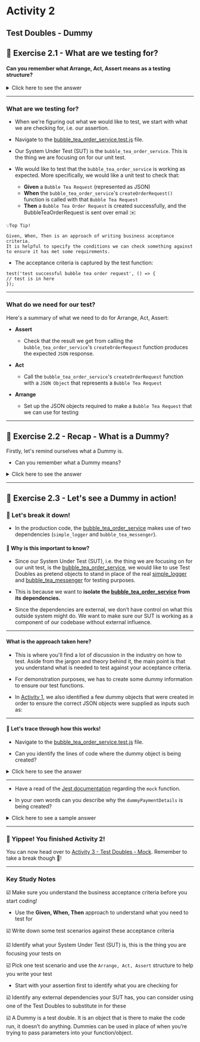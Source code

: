 # Activity 2

## Test Doubles - Dummy

## 🔎 Exercise 2.1 - What are we testing for?


#### Can you remember what Arrange, Act, Assert means as a testing structure?

<details>
<summary>Click here to see the answer</summary>
<pre>

Arrange, Act, Assert is a useful structure to help you plan and write your tests.

#### Arrange
- Arranging any test data and objects you might need to run your unit test

#### Act
- This is your action, what you do to run your code to produce a result i.e. calling your function

#### Assert
- What you’re expecting to see i.e. what your function should(!) return
- The assertion compares your actual result vs. your expected result

</pre>
</details>

---

### What are we testing for?

- When we're figuring out what we would like to test, we start with what we are checking for,
  i.e. our assertion.
  
- Navigate to the [bubble_tea_order_service.test.js](../src/bubble_tea_order_service.test.js) file.
  

- Our System Under Test (SUT) is the `bubble_tea_order_service`. This is the thing we are focusing on for our unit test.


- We would like to test that the `bubble_tea_order_service` is working as expected. More specifically,
we would like a unit test to check that:
  
  - **Given** a `Bubble Tea Request` (represented as JSON)
  - **When** the `bubble_tea_order_service`'s `createOrderRequest()` function is called with that `Bubble Tea Request`
  - **Then** a `Bubble Tea Order Request` is created successfully, and the BubbleTeaOrderRequest is sent over email ✉️
  
```
💡Top Tip!

Given, When, Then is an approach of writing business acceptance criteria.
It is helpful to specify the conditions we can check something against to ensure it has met some requirements.

```

- The acceptance criteria is captured by the test function: 

```
test('test successful bubble tea order request', () => {
// test is in here
});
```

---

### What do we need for our test?

Here's a summary of what we need to do for Arrange, Act, Assert:

- **Assert**
  - Check that the result we get from calling the `bubble_tea_order_service`'s `createOrderRequest` function 
produces the expected `JSON` response.
  

- **Act** 
  - Call the `bubble_tea_order_service`'s `createOrderRequest` function with a `JSON Object` that represents a `Bubble Tea Request`


- **Arrange** 
  - Set up the JSON objects required to make a `Bubble Tea Request` that we can use for testing


---

## 🔎 Exercise 2.2 - Recap - What is a Dummy?

Firstly, let's remind ourselves what a Dummy is.

- Can you remember what a Dummy means?

<details>
<summary>Click here to see the answer</summary>
<pre>

It is an object that is there to make the code run, it doesn’t do anything.
Dummies can be used in place of when you’re trying to pass parameters into your function/object.

</pre>
</details>

---

## 🔎 Exercise 2.3 - Let's see a Dummy in action!

### 💭 Let's break it down!

- In the production code, the [bubble_tea_order_service](../src/bubble_tea_order_service.js)
  makes use of two dependencies (`simple_logger` and `bubble_tea_messenger`).
  
#### 🤔 Why is this important to know?

- Since our System Under Test (SUT), i.e. the thing we are focusing on for our unit test,
  is the [bubble_tea_order_service](../src/bubble_tea_order_service.js), we would like to use Test Doubles as pretend objects to
  stand in place of the real [simple_logger](../src/simple_logger.js) and [bubble_tea_messenger](../src/bubble_tea_messenger.js) for testing purposes.
  

- This is because we want to **isolate the [bubble_tea_order_service](../src/bubble_tea_order_service.js) from its dependencies.**
  

- Since the dependencies are external, we don’t have control on what this outside system might do. We want to make sure
our SUT is working as a component of our codebase without external influence.
  
---

#### What is the approach taken here?

- This is where you'll find a lot of discussion in the industry on how to test. Aside from the jargon and theory behind it, the main point is that you understand what is needed to test against your acceptance criteria.

- For demonstration purposes, we has to create some dummy information to ensure our test functions.
  
- In [Activity 1](activity_1.md), we also identified a few dummy objects that were created in order to ensure the correct JSON objects were supplied as inputs such as:
  
---

#### 👀 Let's trace through how this works!

- Navigate to the [bubble_tea_order_service.test.js](../src/bubble_tea_order_service.test.js) file.


- Can you identify the lines of code where the dummy object is being created?

<details>
<summary>Click here to see the answer</summary>
<pre>
dummyPaymentDetails = {
  name: 'Some person',
  address: '123 Some Street',
  debitCard: {
    digits: '123456',
  },
};

</pre>
</details>

---

- Have a read of the [Jest documentation](https://jestjs.io/docs/mock-functions) regarding the `mock` function.


- In your own words can you describe why the `dummyPaymentDetails` is being created?

<details>
<summary>Click here to see a sample answer</summary>
<pre>

The `createOrderRequest` function of the **bubble_tea_order_service** requires an input which is a JSON object that contains paymentDetails and a type of bubble tea.

The `dummyPaymentDetails` represents a sample (or dummy) of what that data might look like.

</pre>
</details>

---
### 🥳 Yippee! You finished Activity 2!

You can now head over to [Activity 3 - Test Doubles - Mock](activity_3.md).
Remember to take a break though 🍵!

---

### Key Study Notes

☑️ Make sure you understand the business acceptance criteria before you start coding!
- Use the **Given, When, Then** approach to understand what you need to test for

☑️ Write down some test scenarios against these acceptance criteria

☑️ Identify what your System Under Test (SUT) is, this is the thing you are focusing your tests on

☑️ Pick one test scenario and use the `Arrange, Act, Assert` structure to help you write your test
- Start with your assertion first to identify what you are checking for

☑️ Identify any external dependencies your SUT has, you can consider using one of the Test Doubles to substitute in for 
these

☑️ A Dummy is a test double. It is an object that is there to make the code run, it doesn’t do anything.
Dummies can be used in place of when you’re trying to pass parameters into your function/object.
